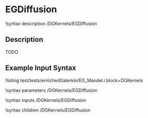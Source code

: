 # EGDiffusion

!syntax description /DGKernels/EGDiffusion

## Description

TODO

## Example Input Syntax

!listing test/tests/enrichedGalerkin/EG_Mandel.i block=DGKernels

!syntax parameters /DGKernels/EGDiffusion

!syntax inputs /DGKernels/EGDiffusion

!syntax children /DGKernels/EGDiffusion
